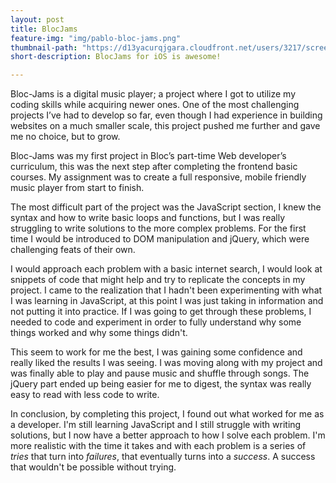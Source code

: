 ```yaml
---
layout: post
title: BlocJams
feature-img: "img/pablo-bloc-jams.png"
thumbnail-path: "https://d13yacurqjgara.cloudfront.net/users/3217/screenshots/2030966/blocjams_1x.png"
short-description: BlocJams for iOS is awesome!

---
```

Bloc-Jams is a digital music player; a project where I got to utilize my coding skills while acquiring newer ones.  One of the most challenging projects I’ve had to develop so far, even though I had experience in building websites on a much smaller scale, this project pushed me further and gave me no choice, but to grow.

Bloc-Jams was my first project in Bloc’s part-time Web developer’s curriculum, this was the next step after completing the frontend basic courses.  My assignment was to create a full responsive, mobile friendly music player from start to finish.

The most difficult part of the project was the JavaScript section, I knew the syntax and how to write basic loops and functions, but I was really struggling to write solutions to the more complex problems. For the first time I would be introduced to DOM manipulation and jQuery, which were challenging feats of their own.

I would approach each problem with a basic internet search, I would look at snippets of code that might help and try to replicate the concepts in my project.  I came to the realization that I hadn't been experimenting with what I was learning in JavaScript, at this point I was just taking in information and not putting it into practice.  If I was going to get through these problems, I needed to code and experiment in order to fully understand why some things worked and why some things didn't.   

This seem to work for me the best, I was gaining some confidence and really liked the results I was seeing.  I was moving along with my project and was finally able to play and pause music and shuffle through songs.  The jQuery part ended up being easier for me to digest, the syntax was really easy to read with less code to write.

In conclusion, by completing this project, I found out what worked for me as a developer.  I'm still learning JavaScript and I still struggle with writing solutions, but I now have a better approach to how I solve each problem.  I'm more realistic with the time it takes and with each problem is a series of *tries* that turn into *failures*, that eventually turns into a *success*.  A success that wouldn't be possible without trying.  
